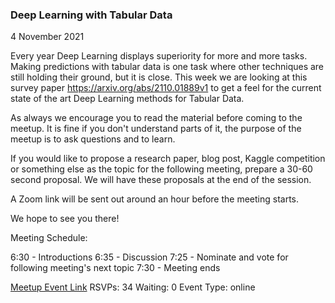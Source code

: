 ### Deep Learning with Tabular Data
4 November 2021

Every year Deep Learning displays superiority for more and more tasks. Making predictions with tabular data is one task where other techniques are still holding their ground, but it is close. This week we are looking at this survey paper https://arxiv.org/abs/2110.01889v1 to get a feel for the current state of the art Deep Learning methods for Tabular Data.

As always we encourage you to read the material before coming to the meetup. It is fine if you don't understand parts of it, the purpose of the meetup is to ask questions and to learn.

If you would like to propose a research paper, blog post, Kaggle competition or something else as the topic for the following meeting, prepare a 30-60 second proposal. We will have these proposals at the end of the session.

A Zoom link will be sent out around an hour before the meeting starts.

We hope to see you there!

Meeting Schedule:

6:30 - Introductions
6:35 - Discussion
7:25 - Nominate and vote for following meeting's next topic
7:30 - Meeting ends

[Meetup Event Link](https://www.meetup.com/Data-Science-Discussion-Auckland/events/281417322)
RSVPs: 34
Waiting: 0
Event Type: online
